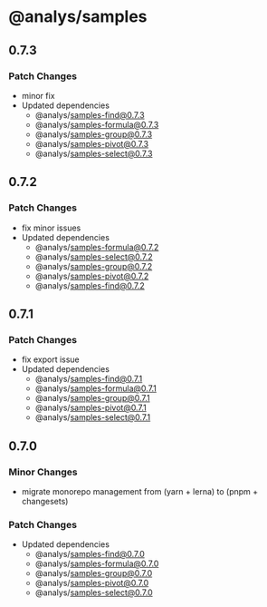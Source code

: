 # @analys/samples

## 0.7.3

### Patch Changes

- minor fix
- Updated dependencies
  - @analys/samples-find@0.7.3
  - @analys/samples-formula@0.7.3
  - @analys/samples-group@0.7.3
  - @analys/samples-pivot@0.7.3
  - @analys/samples-select@0.7.3

## 0.7.2

### Patch Changes

- fix minor issues
- Updated dependencies
  - @analys/samples-formula@0.7.2
  - @analys/samples-select@0.7.2
  - @analys/samples-group@0.7.2
  - @analys/samples-pivot@0.7.2
  - @analys/samples-find@0.7.2

## 0.7.1

### Patch Changes

- fix export issue
- Updated dependencies
  - @analys/samples-find@0.7.1
  - @analys/samples-formula@0.7.1
  - @analys/samples-group@0.7.1
  - @analys/samples-pivot@0.7.1
  - @analys/samples-select@0.7.1

## 0.7.0

### Minor Changes

- migrate monorepo management from (yarn + lerna) to (pnpm + changesets)

### Patch Changes

- Updated dependencies
  - @analys/samples-find@0.7.0
  - @analys/samples-formula@0.7.0
  - @analys/samples-group@0.7.0
  - @analys/samples-pivot@0.7.0
  - @analys/samples-select@0.7.0
